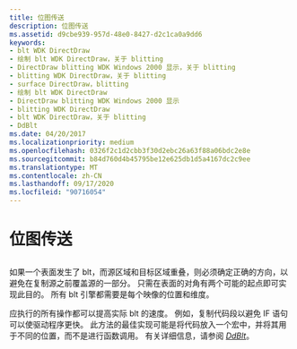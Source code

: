 ```yaml
---
title: 位图传送
description: 位图传送
ms.assetid: d9cbe939-957d-48e0-8427-d2c1ca0a9dd6
keywords:
- blt WDK DirectDraw
- 绘制 blt WDK DirectDraw，关于 blitting
- DirectDraw blitting WDK Windows 2000 显示，关于 blitting
- blitting WDK DirectDraw，关于 blitting
- surface DirectDraw，blitting
- 绘制 blt WDK DirectDraw
- DirectDraw blitting WDK Windows 2000 显示
- blitting WDK DirectDraw
- blt WDK DirectDraw，关于 blitting
- DdBlt
ms.date: 04/20/2017
ms.localizationpriority: medium
ms.openlocfilehash: 0326f2c1d2cbb3f30d2ebc26a63f88a06bdc2e8e
ms.sourcegitcommit: b84d760d4b45795be12e625db1d5a4167dc2c9ee
ms.translationtype: MT
ms.contentlocale: zh-CN
ms.lasthandoff: 09/17/2020
ms.locfileid: "90716054"
---
```

# <a name="blitting"></a>位图传送


## <span id="ddk_blitting_gg"></span><span id="DDK_BLITTING_GG"></span>


如果一个表面发生了 blt，而源区域和目标区域重叠，则必须确定正确的方向，以避免在复制源之前覆盖源的一部分。 只需在表面的对角有两个可能的起点即可实现此目的。 所有 blt 引擎都需要是每个映像的位置和维度。

应执行的所有操作都可以提高实际 blt 的速度。 例如，复制代码段以避免 IF 语句可以使驱动程序更快。 此方法的最佳实现可能是将代码放入一个宏中，并将其用于不同的位置，而不是进行函数调用。 有关详细信息，请参阅 [*DdBlt*](/windows/win32/api/ddrawint/nc-ddrawint-pdd_surfcb_blt)。

 

